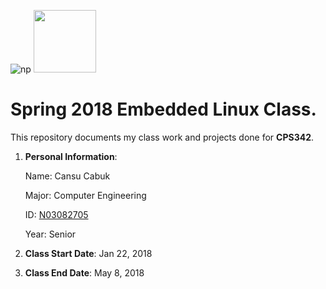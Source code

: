 ![np](https://www.newpaltz.edu/media/identity/logos/newpaltzlogo.jpg)
<img src="https://www.newpaltz.edu/media/identity/logos/newpaltzlogo.jpg" width="100">
# Spring 2018 Embedded Linux Class.

This repository documents my class work and projects done for **CPS342**.

  1. **Personal Information**:
  
     Name: Cansu Cabuk

     Major: Computer Engineering 

     ID: [N03082705](https://github.com/N03082705)

     Year: Senior

   2. **Class Start Date**: Jan 22, 2018

   3. **Class End Date**: May 8, 2018



